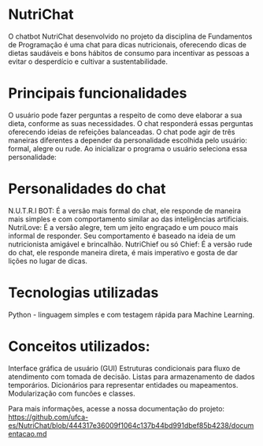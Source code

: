 # NutriChat
O chatbot NutriChat desenvolvido no projeto da disciplina de Fundamentos de Programação é uma chat para dicas nutricionais, oferecendo dicas de dietas saudáveis e bons hábitos de consumo para incentivar as pessoas a evitar o desperdício e cultivar a sustentabilidade.

# Principais funcionalidades
O usuário pode fazer perguntas a respeito de como deve elaborar a sua dieta, conforme as suas necessidades. O chat responderá essas perguntas oferecendo ideias de refeições balanceadas. O chat pode agir de três maneiras diferentes a depender da personalidade escolhida pelo usuário: formal, alegre ou rude.
Ao inicializar o programa o usuário seleciona essa personalidade:

# Personalidades do chat
N.U.T.R.I BOT: É a versão mais formal do chat, ele responde de maneira mais simples e com comportamento similar ao das inteligências artificiais.
NutriLove: É a versão alegre, tem um jeito engraçado e um pouco mais informal de responder. Seu comportamento é baseado na ideia de um nutricionista amigável e brincalhão.
NutriChief ou só Chief: É a versão rude do chat, ele responde maneira direta, é mais imperativo e gosta de dar lições no lugar de dicas. 


# Tecnologias utilizadas
Python - linguagem simples e com testagem rápida para Machine Learning.

# Conceitos utilizados:
Interface gráfica de usuário (GUI) Estruturas condicionais para fluxo de atendimento com tomada de decisão. Listas para armazenamento de dados temporários. Dicionários para representar entidades ou mapeamentos. Modularização com funcões e classes.

Para mais informações, acesse a nossa documentação do projeto: https://github.com/ufca-es/NutriChat/blob/444317e36009f1064c137b44bd991dbef85b4238/documentacao.md
